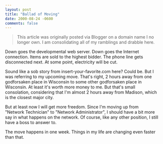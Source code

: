```yaml
---
layout: post
title: "Ballad of Moving"
date: 2000-08-24 -0600
comments: false
---
```


> This article was originally posted via Blogger on a domain name I no longer own.  I am consolidating all of my ramblings and drabble here.

Down goes the developmental web server. Down goes the Internet connection. Items are sold to the highest bidder. The phone line gets disconnected next. At some point, electricity will be cut. 

Sound like a sob story from insert-your-favorite.com here? Could be. But I was referring to my upcoming move. That's right, 2 hours away from one godforsaken place in Wisconsin to some other godforsaken place in Wisconsin. At least it's worth more money to me. But that's small consolation, considering that I'm almost 2 hours away from Madison, which is the closest major city. 

But at least now I will get more freedom. Since I'm moving up from "Network Technician" to "Network Administrator", I should have a bit more say in what happens on the network. Of course, like any other position, I still have a boss to answer to. 

The move happens in one week. Things in my life are changing even faster than that.